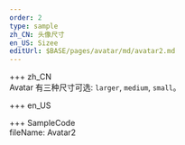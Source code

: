 ```yaml
---
order: 2
type: sample
zh_CN: 头像尺寸
en_US: Sizee
editUrl: $BASE/pages/avatar/md/avatar2.md
---
```


+++ zh_CN  
Avatar 有三种尺寸可选: <Code>larger</Code>, <Code>medium</Code>,
<Code>small</Code>。

+++ en_US

+++ SampleCode  
fileName: Avatar2

